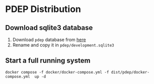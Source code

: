 PDEP Distribution
==================

## Download sqlite3 database

1. Download `pdep` database from [here](https://drive.google.com/file/d/1ecb0zk7EDY-71P_H-2lvX26DrsWGLOrj/view?usp=sharing)
2. Rename and copy it in `pdep/development.sqlite3`

## Start a full running system

```
docker compose -f docker/docker-compose.yml -f dist/pdep/docker-compose.yml  up -d
```
